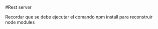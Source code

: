 #Rest server

Recordar que se debe ejecutar el comando 
    npm install
para reconstruir node modules